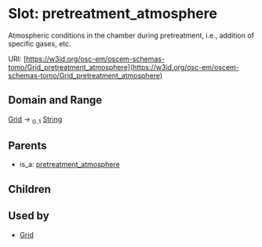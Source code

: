 
# Slot: pretreatment_atmosphere

Atmospheric conditions in the chamber during pretreatment, i.e., addition of specific gases, etc.

URI: [https://w3id.org/osc-em/oscem-schemas-tomo/Grid_pretreatment_atmosphere](https://w3id.org/osc-em/oscem-schemas-tomo/Grid_pretreatment_atmosphere)


## Domain and Range

[Grid](Grid.md) &#8594;  <sub>0..1</sub> [String](types/String.md)

## Parents

 *  is_a: [pretreatment_atmosphere](pretreatment_atmosphere.md)

## Children


## Used by

 * [Grid](Grid.md)
